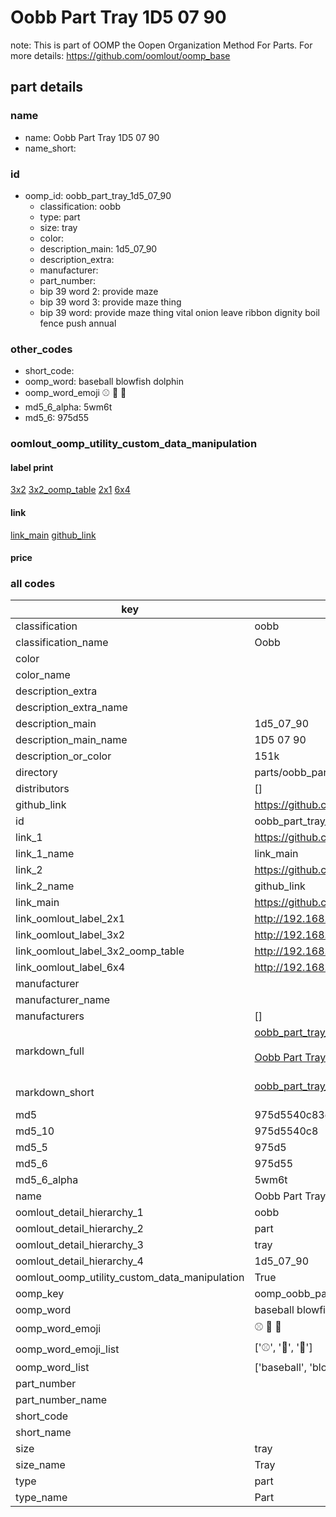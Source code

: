 # Oobb Part Tray 1D5 07 90  

note: This is part of OOMP the Oopen Organization Method For Parts. For more details: https://github.com/oomlout/oomp_base

##  part details





### name
* name: Oobb Part Tray 1D5 07 90
* name_short: 
### id
* oomp_id: oobb_part_tray_1d5_07_90
  * classification: oobb
  * type: part
  * size: tray
  * color: 
  * description_main: 1d5_07_90
  * description_extra: 
  * manufacturer: 
  * part_number: 
  * bip 39 word 2: provide maze
  * bip 39 word 3: provide maze thing
  * bip 39 word: provide maze thing vital onion leave ribbon dignity boil fence push annual

### other_codes
* short_code: 
* oomp_word: baseball blowfish dolphin
* oomp_word_emoji :baseball: :blowfish: :dolphin:
* md5_6_alpha: 5wm6t
* md5_6: 975d55






### oomlout_oomp_utility_custom_data_manipulation
#### label print
[3x2](http://192.168.1.245:1112/?label=oomp%205wm6t)
[3x2_oomp_table](http://192.168.1.107:1112/?label=oomp%205wm6t)
[2x1](http://192.168.1.242:1112/?label=oomp%205wm6t)
[6x4](http://192.168.1.55:1112/?label=oomp%205wm6t)    

#### link

[link_main](https://github.com/oomlout/oomlout_oomp_current_version_messy/tree/main/parts/oobb_part_tray_1d5_07_90) [github_link](https://github.com/oomlout/oomlout_oomp_part_src/tree/main/parts/oobb_part_tray_1d5_07_90)                             

#### price







### all codes 
| key | value |  
| --- | --- |  
| classification | oobb |  
| classification_name | Oobb |  
| color |  |  
| color_name |  |  
| description_extra |  |  
| description_extra_name |  |  
| description_main | 1d5_07_90 |  
| description_main_name | 1D5 07 90 |  
| description_or_color | 151k |  
| directory | parts/oobb_part_tray_1d5_07_90 |  
| distributors | [] |  
| github_link | https://github.com/oomlout/oomlout_oomp_part_src/tree/main/parts/oobb_part_tray_1d5_07_90 |  
| id | oobb_part_tray_1d5_07_90 |  
| link_1 | https://github.com/oomlout/oomlout_oomp_current_version_messy/tree/main/parts/oobb_part_tray_1d5_07_90 |  
| link_1_name | link_main |  
| link_2 | https://github.com/oomlout/oomlout_oomp_part_src/tree/main/parts/oobb_part_tray_1d5_07_90 |  
| link_2_name | github_link |  
| link_main | https://github.com/oomlout/oomlout_oomp_current_version_messy/tree/main/parts/oobb_part_tray_1d5_07_90 |  
| link_oomlout_label_2x1 | http://192.168.1.242:1112/?label=oomp%205wm6t |  
| link_oomlout_label_3x2 | http://192.168.1.245:1112/?label=oomp%205wm6t |  
| link_oomlout_label_3x2_oomp_table | http://192.168.1.107:1112/?label=oomp%205wm6t |  
| link_oomlout_label_6x4 | http://192.168.1.55:1112/?label=oomp%205wm6t |  
| manufacturer |  |  
| manufacturer_name |  |  
| manufacturers | [] |  
| markdown_full | [oobb_part_tray_1d5_07_90](https://github.com/oomlout/oomlout_oomp_current_version_messy/tree/main/parts/oobb_part_tray_1d5_07_90)<br>[](https://github.com/oomlout/oomlout_oomp_current_version_messy/tree/main/parts/oobb_part_tray_1d5_07_90)<br>[Oobb Part Tray 1D5 07 90](https://github.com/oomlout/oomlout_oomp_current_version_messy/tree/main/parts/oobb_part_tray_1d5_07_90)<br><br> |  
| markdown_short | [oobb_part_tray_1d5_07_90](https://github.com/oomlout/oomlout_oomp_current_version_messy/tree/main/parts/oobb_part_tray_1d5_07_90)<br><br> |  
| md5 | 975d5540c83e1721fbcd6f51c1626567 |  
| md5_10 | 975d5540c8 |  
| md5_5 | 975d5 |  
| md5_6 | 975d55 |  
| md5_6_alpha | 5wm6t |  
| name | Oobb Part Tray 1D5 07 90 |  
| oomlout_detail_hierarchy_1 | oobb |  
| oomlout_detail_hierarchy_2 | part |  
| oomlout_detail_hierarchy_3 | tray |  
| oomlout_detail_hierarchy_4 | 1d5_07_90 |  
| oomlout_oomp_utility_custom_data_manipulation | True |  
| oomp_key | oomp_oobb_part_tray_1d5_07_90 |  
| oomp_word | baseball blowfish dolphin |  
| oomp_word_emoji | :baseball: :blowfish: :dolphin: |  
| oomp_word_emoji_list | [':baseball:', ':blowfish:', ':dolphin:'] |  
| oomp_word_list | ['baseball', 'blowfish', 'dolphin'] |  
| part_number |  |  
| part_number_name |  |  
| short_code |  |  
| short_name |  |  
| size | tray |  
| size_name | Tray |  
| type | part |  
| type_name | Part |  
